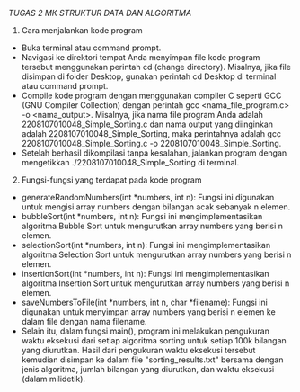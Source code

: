 *TUGAS 2 MK STRUKTUR DATA DAN ALGORITMA*

1. Cara menjalankan kode program
- Buka terminal atau command prompt.
- Navigasi ke direktori tempat Anda menyimpan file kode program tersebut menggunakan perintah cd (change directory). Misalnya, jika file disimpan di folder Desktop, gunakan perintah cd Desktop di terminal atau command prompt.
- Compile kode program dengan menggunakan compiler C seperti GCC (GNU Compiler Collection) dengan perintah gcc <nama_file_program.c> -o <nama_output>. Misalnya, jika nama file program Anda adalah 2208107010048_Simple_Sorting.c dan nama output yang diinginkan adalah 2208107010048_Simple_Sorting, maka perintahnya adalah gcc 2208107010048_Simple_Sorting.c -o 2208107010048_Simple_Sorting.
- Setelah berhasil dikompilasi tanpa kesalahan, jalankan program dengan mengetikkan ./2208107010048_Simple_Sorting di terminal.

2. Fungsi-fungsi yang terdapat pada kode program
- generateRandomNumbers(int *numbers, int n): Fungsi ini digunakan untuk mengisi array numbers dengan bilangan acak sebanyak n elemen.
- bubbleSort(int *numbers, int n): Fungsi ini mengimplementasikan algoritma Bubble Sort untuk mengurutkan array numbers yang berisi n elemen.
- selectionSort(int *numbers, int n): Fungsi ini mengimplementasikan algoritma Selection Sort untuk mengurutkan array numbers yang berisi n elemen.
- insertionSort(int *numbers, int n): Fungsi ini mengimplementasikan algoritma Insertion Sort untuk mengurutkan array numbers yang berisi n elemen.
- saveNumbersToFile(int *numbers, int n, char *filename): Fungsi ini digunakan untuk menyimpan array numbers yang berisi n elemen ke dalam file dengan nama filename.
- Selain itu, dalam fungsi main(), program ini melakukan pengukuran waktu eksekusi dari setiap algoritma sorting untuk setiap 100k bilangan yang diurutkan. Hasil dari pengukuran waktu eksekusi tersebut kemudian disimpan ke dalam file "sorting_results.txt" bersama dengan jenis algoritma, jumlah bilangan yang diurutkan, dan waktu eksekusi (dalam milidetik).
